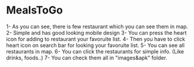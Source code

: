 # MealsToGo
1- As you can see, there is few restaurant which you can see them in map.
2- Simple and has good looking mobile design
3- You can press the heart icon for adding to restaurant your favoruite list.
4- Then you have to click heart icon on search bar for looking your favoruite list.
5- You can see all restaurants in map.
6- You can click the restaurants for simple info. (Like drinks, foods..)
7- You can check them all in "images&apk" folder.

